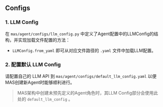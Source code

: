 ## Configs

### 1. LLM Config

在 `mas/agent/configs/llm_config.py` 中定义了Agent配置中的LLMConfig的结构，并实现加载文件配置的方法：

-  `LLMConfig.from_yaml` 即可从对应文件路径的 `.yaml` 文件中加载LLM配置。



### 2. 配置默认 LLM Config

请配置自己的 LLM API 到 `mas/agent/configs/default_llm_config.yaml` 以便MAS创建新Agent时能够顺利进行。

> MAS架构中创建未预先定义的Agent角色时，其LLM Config部分会使用此处的 `default_llm_config` 。
